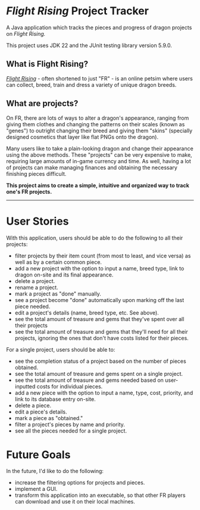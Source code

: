 # _Flight Rising_ Project Tracker
A Java application which tracks the pieces and progress of dragon projects on *Flight Rising.*

This project uses JDK 22 and the JUnit testing library version 5.9.0.

## What is Flight Rising?
[*Flight Rising*](https://www1.flightrising.com/) - often shortened to just "FR" - is an online 
petsim where users can collect, breed, train and dress a variety of unique dragon breeds.

## What are projects?
On FR, there are lots of ways to alter a dragon's appearance, ranging from giving them clothes 
and changing the patterns on their scales (known as "genes") to outright changing their breed 
and giving them "skins" (specially designed cosmetics that layer like flat PNGs onto the dragon).

Many users like to take a plain-looking dragon and change their appearance using the above 
methods. These "projects" can be very expensive to make, requiring large amounts of in-game 
currency and time. As well, having a lot of projects can make managing finances and obtaining 
the necessary finishing pieces difficult.

**This project aims to create a simple, intuitive and organized way to track one's FR projects.**

-----
# User Stories
With this application, users should be able to do the following to all their projects:
- filter projects by their item count (from most to least, and vice versa) as well as by a certain common piece.
- add a new project with the option to input a name, breed type, link to dragon on-site and its 
  final appearance.
- delete a project.
- rename a project.
- mark a project as "done" manually.
- see a project become "done" automatically upon marking off the last piece needed.
- edit a project's details (name, breed type, etc. See above).
- see the total amount of treasure and gems that they've spent over all their projects
- see the total amount of treasure and gems that they'll need for all their projects, ignoring 
  the ones that don't have costs listed for their pieces.

For a single project, users should be able to:
- see the completion status of a project based on the number of pieces obtained.
- see the total amount of treasure and gems spent on a single project.
- see the total amount of treasure and gems needed based on user-inputted costs for individual 
  pieces.
- add a new piece with the option to input a name, type, cost, priority, and link to its 
  database entry on-site.
- delete a piece.
- edit a piece's details.
- mark a piece as "obtained."
- filter a project's pieces by name and priority.
- see all the pieces needed for a single project.

# Future Goals
In the future, I'd like to do the following:
- increase the filtering options for projects and pieces.
- implement a GUI.
- transform this application into an executable, so that other FR players can download and use 
  it on their local machines.
